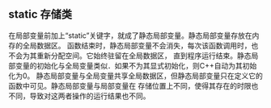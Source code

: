 ## static 存储类
在局部变量前加上“static”关键字，就成了静态局部变量。静态局部变量存放在内存的全局数据区。
函数结束时，静态局部变量不会消失，每次该函数调用时，也不会为其重新分配空间。它始终驻留在全局数据区，
直到程序运行结束。静态局部变量的初始化与全局变量类似．如果不为其显式初始化，则C++自动为其初始化为0。
静态局部变量与全局变量共享全局数据区，但静态局部变量只在定义它的函数中可见。静态局部变量与局部变量在
存储位置上不同，使得其存在的时限也不同，导致对这两者操作的运行结果也不同。